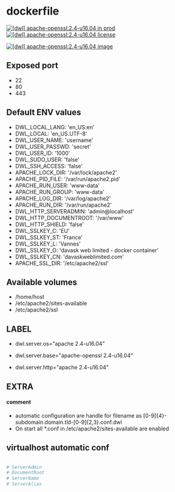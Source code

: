 # dockerfile

[![[dwl] apache-openssl:2.4-u16.04 in prod][badge-shields]](https://hub.docker.com/r/davask/d-apache-openssl/)
[![[dwl] apache-openssl:2.4-u16.04 license][badge-license]](https://app.fossa.io/projects/git%2Bhttps%3A%2F%2Fgithub.com%2Fdavask%2Fd-apache-openssl?ref=badge_shield)

[![[dwl] apache-openssl:2.4-u16.04 image][badge-docker]](https://hub.docker.com/r/davask/d-apache-openssl/)

[badge-docker]: https://dockeri.co/image/davask/d-apache-openssl "[dwl] apache-openssl:2.4-u16.04 image"
[badge-shields]: https://img.shields.io/badge/davask%2Fd--apache--openssl-env_prod-brightgreen.svg?style=flat "[dwl] apache-openssl:2.4-u16.04 in prod"
[badge-license]: https://img.shields.io/badge/davask%2Fd--apache--openssl-license_MIT-brightgreen.svg?style=flat "[dwl] apache-openssl:2.4-u16.04 license"

## Exposed port

- 22
- 80
- 443
## Default ENV values

- DWL_LOCAL_LANG: 'en_US:en'
- DWL_LOCAL: 'en_US.UTF-8'
- DWL_USER_NAME: 'username'
- DWL_USER_PASSWD: 'secret'
- DWL_USER_ID: '1000'
- DWL_SUDO_USER: 'false'
- DWL_SSH_ACCESS: 'false'
- APACHE_LOCK_DIR: '/var/lock/apache2'
- APACHE_PID_FILE: '/var/run/apache2.pid'
- APACHE_RUN_USER: 'www-data'
- APACHE_RUN_GROUP: 'www-data'
- APACHE_LOG_DIR: '/var/log/apache2'
- APACHE_RUN_DIR: '/var/run/apache2'
- DWL_HTTP_SERVERADMIN: 'admin@localhost'
- DWL_HTTP_DOCUMENTROOT: '/var/www'
- DWL_HTTP_SHIELD: 'false'
- DWL_SSLKEY_C: 'EU'
- DWL_SSLKEY_ST: 'France'
- DWL_SSLKEY_L: 'Vannes'
- DWL_SSLKEY_O: 'davask web limited - docker container'
- DWL_SSLKEY_CN: 'davaskweblimited.com'
- APACHE_SSL_DIR: '/etc/apache2/ssl'
## Available volumes

- /home/host
- /etc/apache2/sites-available
- /etc/apache2/ssl
## LABEL

- dwl.server.os="apache 2.4-u16.04"

- dwl.server.base="apache-openssl 2.4-u16.04"

- dwl.server.http="apache 2.4-u16.04"

## EXTRA

#### comment

- automatic configuration are handle for filename as [0-9]{4}\-subdomain\.domain\.tld\-[0-9]{2,3}\.conf\.dwl
- On start all *.conf in /etc/apache2/sites-available are enabled

## virtualhost automatic conf

```bash

# ServerAdmin
# DocumentRoot
# ServerName
# ServerAlias

```

